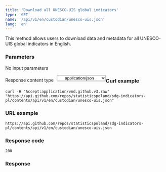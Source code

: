 ```yaml
---
title: 'Download all UNESCO-UIS global indicators'
type: 'GET'
name: '/api/v1/en/custodian/unesco-uis.json'
lang: 'en'
---
```


This method allows users to download data and metadata for all UNESCO-UIS global indicators in English.

### Parameters

<p>No input parameters</p>

<p style='float:left;margin-top: 7px;'>Response content type</p>
<select style='float:left;padding: 0px 15px;width: 155px;margin-left: 10px;text-align-last: center;'>
  <option>application/json</option>
</select>

<div id='example1'>

<h3 id="przykładowy-curl">Curl example</h3>

<p><code class="highlighter-rouge">curl -H "Accept:application/vnd.github.v3.raw" "https://api.github.com/repos/statisticspoland/sdg-indicators-pl/contents/api/v1/en/custodian/unesco-uis.json"</code></p>

<h3 id="przykładowy-url">URL example</h3>

<p><code class="highlighter-rouge">https://api.github.com/repos/statisticspoland/sdg-indicators-pl/contents/api/v1/en/custodian/unesco-uis.json</code></p>

<h3 id="przykładowy-kod-odpowiedzi">Response code</h3>

<p><code class="highlighter-rouge">200</code></p>

<h3 id="przykładowa-odpowiedź">Response</h3>

<p><code class="highlighter-rouge" id="show-data-en-unesco-uis">
</code></p>

</div>

<script>

$.getJSON('https://sdg.gov.pl/api/v1/en/custodian/unesco-uis.json', function(data) {
    $('#show-data-en-unesco-uis').html(JSON.stringify(data, null, 2));
});

</script>
